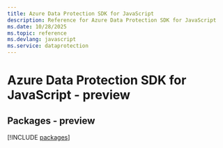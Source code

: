 ```yaml
---
title: Azure Data Protection SDK for JavaScript
description: Reference for Azure Data Protection SDK for JavaScript
ms.date: 10/28/2025
ms.topic: reference
ms.devlang: javascript
ms.service: dataprotection
---
```

# Azure Data Protection SDK for JavaScript - preview
## Packages - preview
[!INCLUDE [packages](data-protection-index.md)]